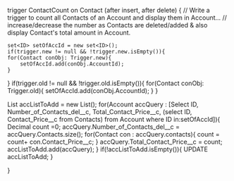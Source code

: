 trigger ContactCount on Contact (after insert, after delete) {
    // Write a trigger to count all Contacts of an Account and display them in Account...
    // increase/decrease the number as Contacts are deleted/added & also display Contact's total amount in Account.
    
    set<ID> setOfAccId = new set<ID>();
    if(trigger.new != null && !trigger.new.isEmpty()){
    for(Contact conObj: Trigger.new){
        setOfAccId.add(conObj.AccountId);
    }
}
    if(trigger.old != null && !trigger.old.isEmpty()){
    for(Contact conObj: Trigger.old){
        setOfAccId.add(conObj.AccountId);
    }
}
    
   List<Account> accListToAdd = new List<Account>();
    for(Account accQuery : [Select ID, Number_of_Contacts_del__c, Total_Contact_Price__c, (select ID, Contact_Price__c from Contacts) from Account where ID in:setOfAccId]){
        Decimal count =0;
        accQuery.Number_of_Contacts_del__c = accQuery.Contacts.size();
        for(Contact con : accQuery.contacts){
            count = count+ con.Contact_Price__c;
        }
        accQuery.Total_Contact_Price__c = count;
        accListToAdd.add(accQuery);
    }
    if(!accListToAdd.isEmpty()){
        UPDATE accListToAdd;
    }
    

}
